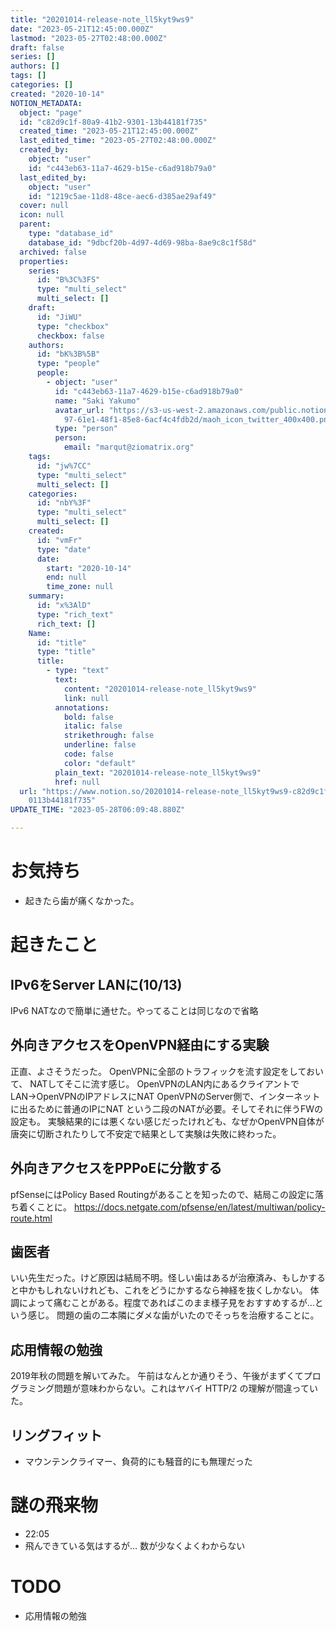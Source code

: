 ```yaml
---
title: "20201014-release-note_ll5kyt9ws9"
date: "2023-05-21T12:45:00.000Z"
lastmod: "2023-05-27T02:48:00.000Z"
draft: false
series: []
authors: []
tags: []
categories: []
created: "2020-10-14"
NOTION_METADATA:
  object: "page"
  id: "c82d9c1f-80a9-41b2-9301-13b44181f735"
  created_time: "2023-05-21T12:45:00.000Z"
  last_edited_time: "2023-05-27T02:48:00.000Z"
  created_by:
    object: "user"
    id: "c443eb63-11a7-4629-b15e-c6ad918b79a0"
  last_edited_by:
    object: "user"
    id: "1219c5ae-11d8-48ce-aec6-d385ae29af49"
  cover: null
  icon: null
  parent:
    type: "database_id"
    database_id: "9dbcf20b-4d97-4d69-98ba-8ae9c8c1f58d"
  archived: false
  properties:
    series:
      id: "B%3C%3FS"
      type: "multi_select"
      multi_select: []
    draft:
      id: "JiWU"
      type: "checkbox"
      checkbox: false
    authors:
      id: "bK%3B%5B"
      type: "people"
      people:
        - object: "user"
          id: "c443eb63-11a7-4629-b15e-c6ad918b79a0"
          name: "Saki Yakumo"
          avatar_url: "https://s3-us-west-2.amazonaws.com/public.notion-static.com/3ad1c4\
            97-61e1-48f1-85e8-6acf4c4fdb2d/maoh_icon_twitter_400x400.png"
          type: "person"
          person:
            email: "marqut@ziomatrix.org"
    tags:
      id: "jw%7CC"
      type: "multi_select"
      multi_select: []
    categories:
      id: "nbY%3F"
      type: "multi_select"
      multi_select: []
    created:
      id: "vmFr"
      type: "date"
      date:
        start: "2020-10-14"
        end: null
        time_zone: null
    summary:
      id: "x%3AlD"
      type: "rich_text"
      rich_text: []
    Name:
      id: "title"
      type: "title"
      title:
        - type: "text"
          text:
            content: "20201014-release-note_ll5kyt9ws9"
            link: null
          annotations:
            bold: false
            italic: false
            strikethrough: false
            underline: false
            code: false
            color: "default"
          plain_text: "20201014-release-note_ll5kyt9ws9"
          href: null
  url: "https://www.notion.so/20201014-release-note_ll5kyt9ws9-c82d9c1f80a941b293\
    0113b44181f735"
UPDATE_TIME: "2023-05-28T06:09:48.880Z"

---
```

<link rel="stylesheet" href="https://cdn.jsdelivr.net/npm/katex@0.16.2/dist/katex.min.css" integrity="sha384-bYdxxUwYipFNohQlHt0bjN/LCpueqWz13HufFEV1SUatKs1cm4L6fFgCi1jT643X" crossorigin="anonymous">


# お気持ち

- 起きたら歯が痛くなかった。

# 起きたこと


## IPv6をServer LANに(10/13)


IPv6 NATなので簡単に通せた。やってることは同じなので省略


## 外向きアクセスをOpenVPN経由にする実験


正直、よさそうだった。 OpenVPNに全部のトラフィックを流す設定をしておいて、 NATしてそこに流す感じ。 OpenVPNのLAN内にあるクライアントでLAN→OpenVPNのIPアドレスにNAT OpenVPNのServer側で、インターネットに出るために普通のIPにNAT という二段のNATが必要。そしてそれに伴うFWの設定も。 実験結果的には悪くない感じだったけれども、なぜかOpenVPN自体が唐突に切断されたりして不安定で結果として実験は失敗に終わった。


## 外向きアクセスをPPPoEに分散する


pfSenseにはPolicy Based Routingがあることを知ったので、結局この設定に落ち着くことに。 https://docs.netgate.com/pfsense/en/latest/multiwan/policy-route.html


## 歯医者


いい先生だった。けど原因は結局不明。怪しい歯はあるが治療済み、もしかすると中かもしれないけれども、これをどうにかするなら神経を抜くしかない。 体調によって痛むことがある。程度であればこのまま様子見をおすすめするが…という感じ。 問題の歯の二本隣にダメな歯がいたのでそっちを治療することに。


## 応用情報の勉強


2019年秋の問題を解いてみた。 午前はなんとか通りそう、午後がまずくてプログラミング問題が意味わからない。これはヤバイ HTTP/2 の理解が間違っていた。


## リングフィット

- マウンテンクライマー、負荷的にも騒音的にも無理だった

# 謎の飛来物

- 22:05
- 飛んできている気はするが… 数が少なくよくわからない

# TODO

- 応用情報の勉強
